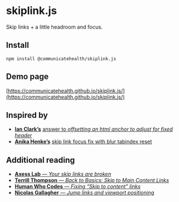 # skiplink.js

Skip links + a little headroom and focus.

## Install

```
npm install @communicatehealth/skiplink.js
```

## Demo page

[https://communicatehealth.github.io/skiplink.js/](https://communicatehealth.github.io/skiplink.js/)

## Inspired by

- [**Ian Clark’s**](http://www.ianclark.me/) [answer to _offsetting an html anchor to adjust for fixed header_](https://stackoverflow.com/a/13067009)
- [**Anika Henke’s**](https://accessibility.blog.gov.uk/author/anikahenke/) [skip link focus fix with blur tabindex reset](https://github.com/selfthinker/dokuwiki_template_writr/blob/master/js/skip-link-focus-fix.js)

## Additional reading

- [**Axess Lab** — _Your skip links are broken_](https://axesslab.com/skip-links/)
- [**Terrill Thompson** — _Back to Basics: Skip to Main Content Links_](http://terrillthompson.com/blog/161)
- [**Human Who Codes** — _Fixing “Skip to content” links_](https://humanwhocodes.com/blog/2013/01/15/fixing-skip-to-content-links/)
- [**Nicolas Gallagher** — _Jump links and viewport positioning_](http://nicolasgallagher.com/jump-links-and-viewport-positioning/)
